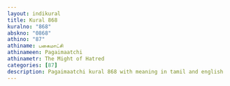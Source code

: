 ```yaml
---
layout: indikural
title: Kural 868
kuralno: "868"
abskno: "0868"
athino: "87"
athiname: பகைமாட்சி
athinameen: Pagaimaatchi
athinametr: The Might of Hatred
categories: [87]
description: Pagaimaatchi kural 868 with meaning in tamil and english 
---
```


